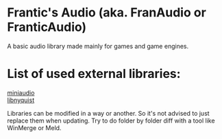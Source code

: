 # Frantic's Audio (aka. FranAudio or FranticAudio)

A basic audio library made mainly for games and game engines.

# List of used external libraries:   
[miniaudio](https://miniaud.io/ "miniaudio")   
[libnyquist](https://github.com/ddiakopoulos/libnyquist "libnyquist")

Libraries can be modified in a way or another. 
So it's not advised to just replace them when updating.
Try to do folder by folder diff with a tool like WinMerge or Meld.
